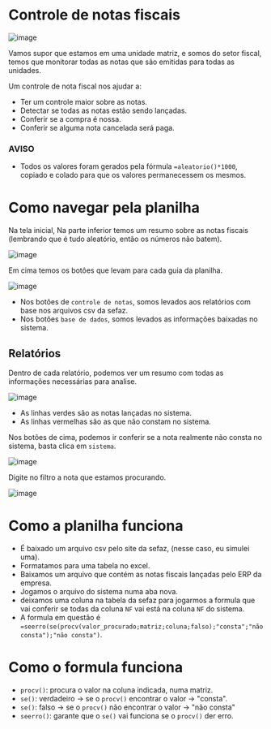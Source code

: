 # Controle de notas fiscais

![image](https://user-images.githubusercontent.com/99357762/220482281-a22ea4f0-0a5a-434f-9278-9afe26e5ae09.png)

Vamos supor que estamos em uma unidade matriz, e somos do setor fiscal, temos que monitorar
todas as notas que são emitidas para todas as unidades.

Um controle de nota fiscal nos ajudar a:

- Ter um controle maior sobre as notas.
- Detectar se todas as notas estão sendo lançadas.
- Conferir se a compra é nossa.
- Conferir se alguma nota cancelada será paga.

### AVISO

- Todos os valores foram gerados pela fórmula `=aleatorio()*1000`, copiado e colado para
  que os valores permanecessem os mesmos.
  
# Como navegar pela planilha

Na tela inicial, Na parte inferior temos um resumo sobre as notas fiscais (lembrando que é tudo aleatório, então os números não batem).

![image](https://user-images.githubusercontent.com/99357762/220482595-f811b706-daa0-4d16-be2e-bae6be3d66c8.png)

Em cima temos os botôes que levam para cada guia da planilha.

![image](https://user-images.githubusercontent.com/99357762/220482723-5628157d-31b0-4667-ba3b-b30a8a5469d0.png)

- Nos botões de `controle de notas`, somos levados aos relatórios com base nos arquivos csv da sefaz.
- Nos botôes `base de dados`, somos levados as informações baixadas no sistema.

## Relatórios

Dentro de cada relatório, podemos ver um resumo com todas as informações necessárias para analise.

![image](https://user-images.githubusercontent.com/99357762/220483315-f918f394-a807-4510-82b9-65a9401b2061.png)

- As linhas verdes são as notas lançadas no sistema.
- As linhas vermelhas são as que não constam no sistema.

Nos botões de cima, podemos ir conferir se a nota realmente não consta no sistema, basta clica em `sistema`.

![image](https://user-images.githubusercontent.com/99357762/220483585-9e89bc92-e2f5-473b-8612-35d9de2b6034.png)

Digite no filtro a nota que estamos procurando.

![image](https://user-images.githubusercontent.com/99357762/220483705-29e1ac28-217e-486a-9679-d9f1b31ce60d.png)

# Como a planilha funciona

- É baixado um arquivo csv pelo site da sefaz, (nesse caso, eu simulei uma).
- Formatamos para uma tabela no excel.
- Baixamos um arquivo que contém as notas fiscais lançadas pelo ERP da empresa.
- Jogamos o arquivo do sistema numa aba nova.
- deixamos uma coluna na tabela da sefaz para jogarmos a formula que vai conferir se todas da coluna `NF` vai está na coluna `NF` do sistema.
- A formula em questão é `=seerro(se(procv(valor_procurado;matriz;coluna;falso);"consta";"não consta");"não consta")`.

# Como o formula funciona

- `procv()`: procura o valor na coluna indicada, numa matriz.
- `se()`: verdadeiro -> se o `procv()` encontrar o valor -> "consta".
- `se()`: falso -> se o `procv()` não encontrar o valor -> "não consta"
- `seerro()`: garante que o `se()` vai funciona se o `procv()` der erro.
